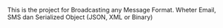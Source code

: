 This is the project for Broadcasting any Message Format. Wheter Email, SMS dan Serialized Object (JSON, XML or Binary)